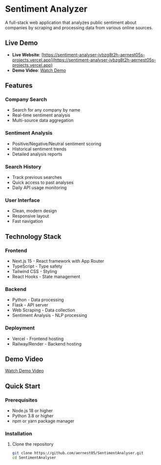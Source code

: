 # Sentiment Analyzer

A full-stack web application that analyzes public sentiment about companies by scraping and processing data from various online sources.

## Live Demo

- **Live Website**: [https://sentiment-analyser-ivbzg8t2h-aernest05s-projects.vercel.app](https://sentiment-analyser-ivbzg8t2h-aernest05s-projects.vercel.app)
- **Demo Video**: [Watch Demo](https://drive.google.com/file/d/19UYfUWaZqhy0l7gOJOYjkE8eWR5ybKYR/view?usp=sharing)

## Features

### Company Search
- Search for any company by name
- Real-time sentiment analysis
- Multi-source data aggregation

### Sentiment Analysis
- Positive/Negative/Neutral sentiment scoring
- Historical sentiment trends
- Detailed analysis reports

### Search History
- Track previous searches
- Quick access to past analyses
- Daily API usage monitoring

### User Interface
- Clean, modern design
- Responsive layout
- Fast navigation

## Technology Stack

### Frontend
- Next.js 15 - React framework with App Router
- TypeScript - Type safety
- Tailwind CSS - Styling
- React Hooks - State management

### Backend
- Python - Data processing
- Flask - API server
- Web Scraping - Data collection
- Sentiment Analysis - NLP processing

### Deployment
- Vercel - Frontend hosting
- Railway/Render - Backend hosting

## Demo Video

[Watch Demo Video](https://drive.google.com/file/d/19UYfUWaZqhy0l7gOJOYjkE8eWR5ybKYR/view?usp=drive_link)

## Quick Start

### Prerequisites
- Node.js 18 or higher
- Python 3.8 or higher
- npm or yarn package manager

### Installation

1. Clone the repository
   ```bash
   git clone https://github.com/aernest05/SentimentAnalyser.git
   cd SentimentAnalyser
